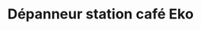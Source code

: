 ---
title: "Dépanneur station café Eko"
url: /saint-boniface/depanneur-station-cafe-eko/
shop: Lebensmittel
---